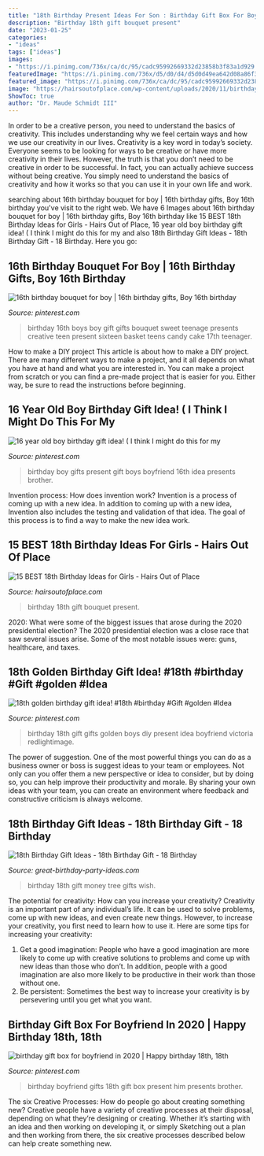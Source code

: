 ```yaml
---
title: "18th Birthday Present Ideas For Son : Birthday Gift Box For Boyfriend In 2020"
description: "Birthday 18th gift bouquet present"
date: "2023-01-25"
categories:
- "ideas"
tags: ["ideas"]
images:
- "https://i.pinimg.com/736x/ca/dc/95/cadc95992669332d23858b3f83a1d929.jpg"
featuredImage: "https://i.pinimg.com/736x/d5/d0/d4/d5d0d49ea642d08a86f3d3fac20db43a--boy-birthday-gifts-th-birthday.jpg"
featured_image: "https://i.pinimg.com/736x/ca/dc/95/cadc95992669332d23858b3f83a1d929.jpg"
image: "https://hairsoutofplace.com/wp-content/uploads/2020/11/birthday-ideas-for-your-18th.jpg"
ShowToc: true
author: "Dr. Maude Schmidt III"
---
```



In order to be a creative person, you need to understand the basics of creativity. This includes understanding why we feel certain ways and how we use our creativity in our lives.
Creativity is a key word in today’s society. Everyone seems to be looking for ways to be creative or have more creativity in their lives. However, the truth is that you don’t need to be creative in order to be successful. In fact, you can actually achieve success without being creative. You simply need to understand the basics of creativity and how it works so that you can use it in your own life and work.

	

		
searching about 16th birthday bouquet for boy | 16th birthday gifts, Boy 16th birthday you've visit to the right web. We have 6 Images about 16th birthday bouquet for boy | 16th birthday gifts, Boy 16th birthday like 15 BEST 18th Birthday Ideas for Girls - Hairs Out of Place, 16 year old boy birthday gift idea! ( I think I might do this for my and also 18th Birthday Gift Ideas - 18th Birthday Gift - 18 Birthday. Here you go:
		
    
## 16th Birthday Bouquet For Boy | 16th Birthday Gifts, Boy 16th Birthday

<img loading=lazy src="https://i.pinimg.com/736x/04/25/7a/04257a695480cfd40b1278fdb3d82216.jpg" onerror="this.onerror=null;this.src='https://tse3.mm.bing.net/th?id=OIP.YNWOYXl84vDeT5DWGVkjhwHaNK&amp;pid=15.1';" alt="16th birthday bouquet for boy | 16th birthday gifts, Boy 16th birthday">

_Source: pinterest.com_

>birthday 16th boys boy gift gifts bouquet sweet teenage presents creative teen present sixteen basket teens candy cake 17th teenager. 

	

How to make a DIY project
This article is about how to make a DIY project. There are many different ways to make a project, and it all depends on what you have at hand and what you are interested in. You can make a project from scratch or you can find a pre-made project that is easier for you. Either way, be sure to read the instructions before beginning.

    
## 16 Year Old Boy Birthday Gift Idea! ( I Think I Might Do This For My

<img loading=lazy src="https://i.pinimg.com/736x/d5/d0/d4/d5d0d49ea642d08a86f3d3fac20db43a--boy-birthday-gifts-th-birthday.jpg" onerror="this.onerror=null;this.src='https://tse1.mm.bing.net/th?id=OIP.fUmVAJ28qIVZNfGVlog4QgHaHa&amp;pid=15.1';" alt="16 year old boy birthday gift idea! ( I think I might do this for my">

_Source: pinterest.com_

>birthday boy gifts present gift boys boyfriend 16th idea presents brother. 

	

Invention process: How does invention work?
Invention is a process of coming up with a new idea. In addition to coming up with a new idea, Invention also includes the testing and validation of that idea. The goal of this process is to find a way to make the new idea work.

    
## 15 BEST 18th Birthday Ideas For Girls - Hairs Out Of Place

<img loading=lazy src="https://hairsoutofplace.com/wp-content/uploads/2020/11/birthday-ideas-for-your-18th.jpg" onerror="this.onerror=null;this.src='https://tse4.mm.bing.net/th?id=OIP.w3r6oe6wSRZHfSWOsYHT9gHaJ4&amp;pid=15.1';" alt="15 BEST 18th Birthday Ideas for Girls - Hairs Out of Place">

_Source: hairsoutofplace.com_

>birthday 18th gift bouquet present. 

	

2020: What were some of the biggest issues that arose during the 2020 presidential election?
The 2020 presidential election was a close race that saw several issues arise. Some of the most notable issues were: guns, healthcare, and taxes.

    
## 18th Golden Birthday Gift Idea! #18th #birthday #Gift #golden #Idea

<img loading=lazy src="https://i.pinimg.com/736x/ca/dc/95/cadc95992669332d23858b3f83a1d929.jpg" onerror="this.onerror=null;this.src='https://tse3.mm.bing.net/th?id=OIP._gp8il8AdcaqyjFtel_P3gHaNK&amp;pid=15.1';" alt="18th golden birthday gift idea! #18th #birthday #Gift #golden #Idea">

_Source: pinterest.com_

>birthday 18th gift gifts golden boys diy present idea boyfriend victoria redlightimage. 

	

The power of suggestion.
One of the most powerful things you can do as a business owner or boss is suggest ideas to your team or employees. Not only can you offer them a new perspective or idea to consider, but by doing so, you can help improve their productivity and morale. By sharing your own ideas with your team, you can create an environment where feedback and constructive criticism is always welcome.

    
## 18th Birthday Gift Ideas - 18th Birthday Gift - 18 Birthday

<img loading=lazy src="https://www.great-birthday-party-ideas.com/images/money-tree.jpg" onerror="this.onerror=null;this.src='https://tse1.mm.bing.net/th?id=OIP.d3MR3-1Ouni3Dxct4yc29QHaOR&amp;pid=15.1';" alt="18th Birthday Gift Ideas - 18th Birthday Gift - 18 Birthday">

_Source: great-birthday-party-ideas.com_

>birthday 18th gift money tree gifts wish. 

	

The potential for creativity: How can you increase your creativity?
Creativity is an important part of any individual’s life. It can be used to solve problems, come up with new ideas, and even create new things. However, to increase your creativity, you first need to learn how to use it. Here are some tips for increasing your creativity: 
1. Get a good imagination: People who have a good imagination are more likely to come up with creative solutions to problems and come up with new ideas than those who don’t. In addition, people with a good imagination are also more likely to be productive in their work than those without one. 
2. Be persistent: Sometimes the best way to increase your creativity is by persevering until you get what you want.

    
## Birthday Gift Box For Boyfriend In 2020 | Happy Birthday 18th, 18th

<img loading=lazy src="https://i.pinimg.com/originals/7e/00/e4/7e00e454f1907b885cf77b4089581819.jpg" onerror="this.onerror=null;this.src='https://tse2.mm.bing.net/th?id=OIP.l5E4CTvZw_67ytOaD7Mz8AHaOk&amp;pid=15.1';" alt="birthday gift box for boyfriend in 2020 | Happy birthday 18th, 18th">

_Source: pinterest.com_

>birthday boyfriend gifts 18th gift box present him presents brother. 

	

The six Creative Processes: How do people go about creating something new?
Creative people have a variety of creative processes at their disposal, depending on what they’re designing or creating. Whether it’s starting with an idea and then working on developing it, or simply Sketching out a plan and then working from there, the six creative processes described below can help create something new.

